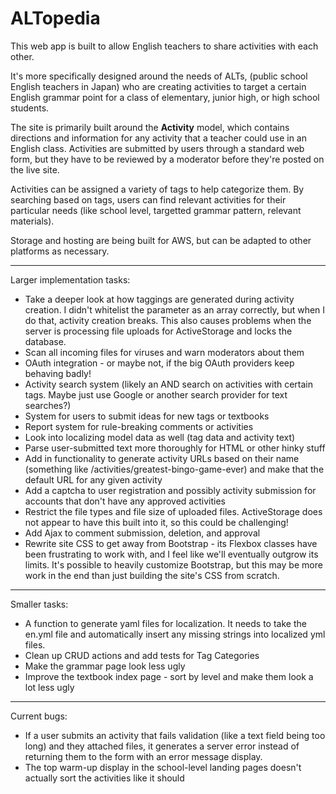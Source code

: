 # ALTopedia


This web app is built to allow English teachers to share activities with each other.

It's more specifically designed around the needs of ALTs, (public school English teachers in Japan) who are creating activities to target a certain English grammar point for a class of elementary, junior high, or high school students.

The site is primarily built around the **Activity** model, which contains directions and information for any activity that a teacher could use in an English class. Activities are submitted by users through a standard web form, but they have to be reviewed by a moderator before they're posted on the live site.

Activities can be assigned a variety of tags to help categorize them. By searching based on tags, users can find relevant activities for their particular needs (like school level, targetted grammar pattern, relevant materials).

Storage and hosting are being built for AWS, but can be adapted to other platforms as necessary.

---

Larger implementation tasks:

- Take a deeper look at how taggings are generated during activity creation. I didn't whitelist the parameter as an array correctly, but when I do that, activity creation breaks. This also causes problems when the server is processing file uploads for ActiveStorage and locks the database.
- Scan all incoming files for viruses and warn moderators about them
- OAuth integration - or maybe not, if the big OAuth providers keep behaving badly!
- Activity search system (likely an AND search on activities with certain tags. Maybe just use Google or another search provider for text searches?)
- System for users to submit ideas for new tags or textbooks
- Report system for rule-breaking comments or activities
- Look into localizing model data as well (tag data and activity text)
- Parse user-submitted text more thoroughly for HTML or other hinky stuff
- Add in functionality to generate activity URLs based on their name (something like /activities/greatest-bingo-game-ever) and make that the default URL for any given activity
- Add a captcha to user registration and possibly activity submission for accounts that don't have any approved activities
- Restrict the file types and file size of uploaded files. ActiveStorage does not appear to have this built into it, so this could be challenging!
- Add Ajax to comment submission, deletion, and approval
- Rewrite site CSS to get away from Bootstrap - its Flexbox classes have been frustrating to work with, and I feel like we'll eventually outgrow its limits. It's possible to heavily customize Bootstrap, but this may be more work in the end than just building the site's CSS from scratch.

---

Smaller tasks:

- A function to generate yaml files for localization. It needs to take the en.yml file and automatically insert any missing strings into localized yml files.
- Clean up CRUD actions and add tests for Tag Categories
- Make the grammar page look less ugly
- Improve the textbook index page - sort by level and make them look a lot less ugly

---

Current bugs:
 
- If a user submits an activity that fails validation (like a text field being too long) and they attached files, it generates a server error instead of returning them to the form with an error message display.
- The top warm-up display in the school-level landing pages doesn't actually sort the activities like it should
